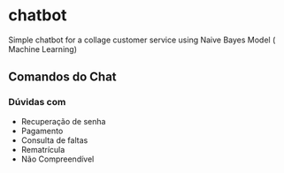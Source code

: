 # chatbot
Simple chatbot for a collage customer service using Naive Bayes Model ( Machine Learning)

## Comandos do Chat

### Dúvidas com
- Recuperação de senha
- Pagamento
- Consulta de faltas
- Rematrícula
- Não Compreendível